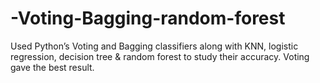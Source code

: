 # -Voting-Bagging-random-forest
Used Python’s Voting and Bagging classifiers along with KNN, logistic regression, decision tree &amp; random forest to study their accuracy. Voting gave the best result. 
